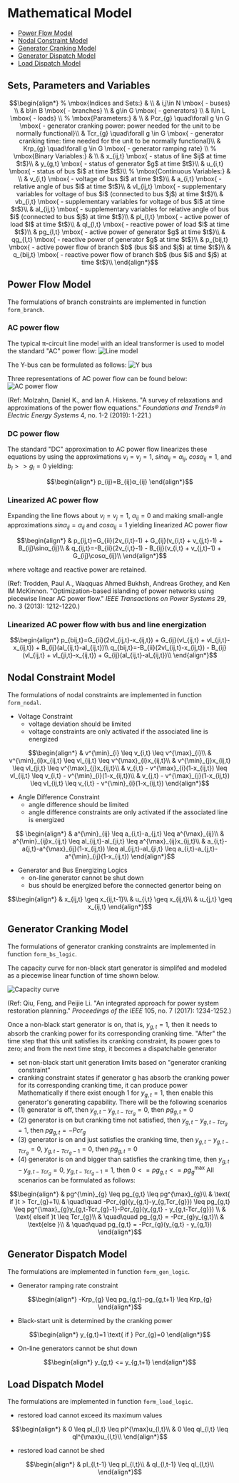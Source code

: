 # Mathematical Model

- [Power Flow Model](@ref)
- [Nodal Constraint Model](@ref)
- [Generator Cranking Model](@ref)
- [Generator Dispatch Model](@ref)
- [Load Dispatch Model](@ref)


## Sets, Parameters and Variables
```math
\begin{align*}
%
\mbox{Indices and Sets:} &  \\
& i,j\in N \mbox{ - buses} \\
& b\in B \mbox{ - branches} \\
& g\in G \mbox{ - generators} \\
& l\in L \mbox{ - loads} \\
%
\mbox{Parameters:} &  \\
& Pcr_{g} \quad\forall g \in G \mbox{ - generator cranking power: power needed for the unit to be normally functional}\\
& Tcr_{g} \quad\forall g \in G \mbox{ - generator cranking time: time needed for the unit to be normally functional}\\
& Krp_{g} \quad\forall g \in G \mbox{ - generator ramping rate} \\
%
\mbox{Binary Variables:} &  \\
& x_{ij,t} \mbox{ - status of line $ij$ at time $t$}\\
& y_{g,t} \mbox{ - status of generator $g$ at time $t$}\\
& u_{i,t} \mbox{ - status of bus $i$ at time $t$}\\
%
\mbox{Continuous Variables:} &  \\
& v_{i,t} \mbox{ - voltage of bus $i$ at time $t$}\\
& a_{i,t} \mbox{ - relative angle of bus $i$ at time $t$}\\
& vl_{ij,t} \mbox{ - supplementary variables for voltage of bus $i$ (connected to bus $j$) at time $t$}\\
& vb_{i,t} \mbox{ - supplementary variables for voltage of bus $i$ at time $t$}\\
& al_{ij,t} \mbox{ - supplementary variables for relative angle of bus $i$ (connected to bus $j$) at time $t$}\\
& pl_{l,t} \mbox{ - active power of load $l$ at time $t$}\\
& ql_{l,t} \mbox{ - reactive power of load $l$ at time $t$}\\
& pg_{l,t} \mbox{ - active power of generator $g$ at time $t$}\\
& qg_{l,t} \mbox{ - reactive power of generator $g$ at time $t$}\\
& p_{bij,t} \mbox{ - active power flow of branch $b$ (bus $i$ and $j$) at time $t$}\\
& q_{bij,t} \mbox{ - reactive power flow of branch $b$ (bus $i$ and $j$) at time $t$}\\
\end{align*}
```

## Power Flow Model
The formulations of branch constraints are implemented in function `form_branch`.
### AC power flow
The typical π-circuit line model with an ideal transformer is used to model the standard "AC" power flow:
![Line model](fig_pi_line.png)

The Y-bus can be formulated as follows:
![Y bus](fig_Y_bus.png)

Three representations of AC power flow can be found below:
![AC power flow](fig_ac_pf.png)

(Ref: Molzahn, Daniel K., and Ian A. Hiskens. "A survey of relaxations and approximations of the power flow equations." *Foundations and Trends® in Electric Energy Systems* 4, no. 1-2 (2019): 1-221.)

### DC power flow
The standard "DC" approximation to AC power flow linearizes these equations by using the approximations $v_{i}=v_{j}=1$, $sinα_{ij}=α_{ij}$, $cosα_{ij}=1$, and $b_{l}>>g_{l}=0$ yielding:
```math
\begin{align*}
p_{ij}=B_{ij}α_{ij}
\end{align*}
```

### Linearized AC power flow
Expanding the line flows about $v_{i}=v_{j}=1$, $α_{ij}=0$ and making small-angle approximations $sinα_{ij}=α_{ij}$ and $cosα_{ij}=1$ yielding linearized AC power flow
```math
\begin{align*}
& p_{ij,t}=G_{ii}(2v_{i,t}-1) + G_{ij}(v_{i,t} + v_{j,t}-1) + B_{ij}\sinα_{ij}\\
& q_{ij,t}=-B_{ii}(2v_{i,t}-1) - B_{ij}(v_{i,t} + v_{j,t}-1) + G_{ij}\cosα_{ij}\\
\end{align*}
```
where voltage and reactive power are retained.

(Ref: Trodden, Paul A., Waqquas Ahmed Bukhsh, Andreas Grothey, and Ken IM McKinnon. "Optimization-based islanding of power networks using piecewise linear AC power flow." *IEEE Transactions on Power Systems* 29, no. 3 (2013): 1212-1220.)

### Linearized AC power flow with bus and line energization
```math
\begin{align*}
p_{bij,t}=G_{ii}(2vl_{ij,t}-x_{ij,t}) + G_{ij}(vl_{ij,t} + vl_{ji,t}-x_{ij,t}) + B_{ij}(al_{ij,t}-al_{ij,t})\\
q_{bij,t}=-B_{ii}(2vl_{ij,t}-x_{ij,t}) - B_{ij}(vl_{ij,t} + vl_{ji,t}-x_{ij,t}) + G_{ij}(al_{ij,t}-al_{ij,t})\\
\end{align*}
```

## Nodal Constraint Model
The formulations of nodal constraints are implemented in function `form_nodal`.
- Voltage Constraint
    - voltage deviation should be limited
    - voltage constraints are only activated if the associated line is energized
```math
\begin{align*}
    & v^{\min}_{i} \leq v_{i,t} \leq v^{\max}_{i}\\
    & v^{\min}_{i}x_{ij,t} \leq vl_{ij,t} \leq v^{\max}_{i}x_{ij,t}\\
    & v^{\min}_{j}x_{ij,t} \leq vl_{ji,t} \leq v^{\max}_{j}x_{ij,t}\\
    & v_{i,t} - v^{\max}_{i}(1-x_{ij,t}) \leq vl_{ij,t} \leq v_{i,t} - v^{\min}_{i}(1-x_{ij,t})\\
    & v_{j,t} - v^{\max}_{j}(1-x_{ij,t}) \leq vl_{ij,t} \leq v_{i,t} - v^{\min}_{i}(1-x_{ij,t})
\end{align*}
```
- Angle Difference Constraint
    - angle difference should be limited
    - angle difference constraints are only activated if the associated line is energized
```math
 \begin{align*}
     & a^{\min}_{ij} \leq a_{i,t}-a_{j,t} \leq a^{\max}_{ij}\\
     & a^{\min}_{ij}x_{ij,t} \leq al_{ij,t}-al_{ji,t} \leq a^{\max}_{ij}x_{ij,t}\\
     & a_{i,t}-a{j,t}-a^{\max}_{ij}(1-x_{ij,t}) \leq al_{ij,t}-al_{ji,t} \leq a_{i,t}-a_{j,t}-a^{\min}_{ij}(1-x_{ij,t})
 \end{align*}
```
- Generator and Bus Energizing Logics
    - on-line generator cannot be shut down
    - bus should be energized before the connected genertor being on
```math
\begin{align*}
 & x_{ij,t} \geq x_{ij,t-1}\\
 & u_{i,t} \geq x_{ij,t}\\
 & u_{j,t} \geq x_{ij,t}
\end{align*}
```

## Generator Cranking Model
The formulations of generator cranking constraints are implemented in function `form_bs_logic`.

The capacity curve for non-black start generator is simplifed and modeled as a piecewise linear function of time shown below.

![Capacity curve](fig_gen_cranking.png)

(Ref: Qiu, Feng, and Peijie Li. "An integrated approach for power system restoration planning." *Proceedings of the IEEE* 105, no. 7 (2017): 1234-1252.)

Once a non-black start generator is on, that is, $y_{g,t}=1$, then it needs to absorb the cranking power for its corresponding cranking time. "After" the time step that this unit satisfies its cranking constraint, its power goes to zero; and from the next time step, it becomes a dispatchable generator
- set non-black start unit generation limits based on "generator cranking constraint"
- cranking constraint states if generator g has absorb the cranking power for its corresponding cranking time, it can produce power
Mathematically if there exist enough 1 for $y_{g,t}=1$, then enable this generator's generating capability. There will be the following scenarios
- (1) generator is off, then $y_{g,t}-y_{g,t-Tcr_{g}} = 0$, then $pg_{g,t} = 0$
- (2) generator is on but cranking time not satisfied, then $y_{g,t} - y_{g,t-Tcr_g} = 1$, then $pg_{g,t} = -Pcr_g$
- (3) generator is on and just satisfies the cranking time, then $y_{g,t} - y_{g,t-Tcr_g} = 0$, $y_{g,t-Tcr_g-1}=0$, then $pg_{g,t} = 0$
- (4) generator is on and bigger than satisfies the cranking time, then $y_{g,t} - y_{g,t-Tcr_g} = 0$, $y_{g,t-Tcr_g-1}=1$, then $0 <= pg_{g,t} <= pg^{\max}_{g}$
All scenarios can be formulated as follows:
```math
\begin{align*}
& pg^{\min}_{g} \leq pg_{g,t} \leq pg^{\max}_{g}\\
& \text{ if }t > Tcr_{g}+1\\
& \quad\quad -Pcr_{g}(y_{g,t}-y_{g,Tcr_{g}}) \leq pg_{g,t} \leq pg^{\max}_{g}y_{g,t-Tcr_{g}-1}-Pcr_{g}(y_{g,t} - y_{g,t-Tcr_{g}}) \\
& \text{ elseif }t \leq Tcr_{g}\\
& \quad\quad pg_{g,t} = -Pcr_{g}y_{g,t}\\
& \text{else }\\
& \quad\quad pg_{g,t} = -Pcr_{g}(y_{g,t} - y_{g,1})
\end{align*}
```

## Generator Dispatch Model
The formulations are implemented in function `form_gen_logic`.
- Generator ramping rate constraint
```math
\begin{align*}
-Krp_{g} \leq pg_{g,t}-pg_{g,t+1} \leq Krp_{g}
\end{align*}
```
- Black-start unit is determined by the cranking power
```math
\begin{align*}
y_{g,t}=1 \text{  if  } Pcr_{g}=0
\end{align*}
```
- On-line generators cannot be shut down
```math
\begin{align*}
y_{g,t} <= y_{g,t+1}
\end{align*}
```

## Load Dispatch Model
The formulations are implemented in function `form_load_logic`.
- restored load cannot exceed its maximum values
```math
\begin{align*}
& 0 \leq pl_{l,t} \leq pl^{\max}u_{l,t}\\
& 0 \leq ql_{l,t} \leq ql^{\max}u_{l,t}\\
\end{align*}
```
- restored load cannot be shed
```math
\begin{align*}
& pl_{l,t-1} \leq pl_{l,t}\\
& ql_{l,t-1} \leq ql_{l,t}\\
\end{align*}
```

